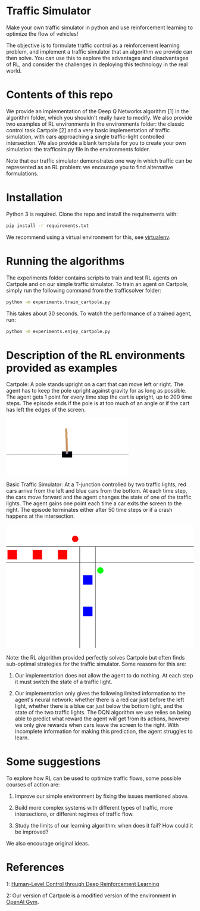 # Traffic Simulator

Make your own traffic simulator in python and use reinforcement learning to optimize the flow of vehicles! 

The objective is to formulate traffic control as a reinforcement learning problem, and implement a traffic simulator that an algorithm we provide can then solve. You can use this to explore the advantages and disadvantages of RL, and consider the challenges in deploying this technology in the real world. 

# Contents of this repo

We provide an implementation of the Deep Q Networks algorithm [1] in the algorithm folder, which you shouldn't really have to modify. We also provide two examples of RL environments in the environments folder: the classic control task Cartpole [2] and a very basic implementation of traffic simulation, with cars approaching a single traffic-light controlled intersection. We also provide a blank template for you to create your own simulation: the trafficsim.py file in the environments folder.

Note that our traffic simulator demonstrates one way in which traffic can be represented as an RL problem: we encourage you to find alternative formulations.

# Installation

Python 3 is required. Clone the repo and install the requirements with:

```sh
pip install -r requirements.txt
```

We recommend using a virtual environment for this, see [virtualenv](https://docs.python-guide.org/dev/virtualenvs/).

# Running the algorithms

The experiments folder contains scripts to train and test RL agents on Cartpole and on our simple traffic simulator. To train an agent on Cartpole, simply run the following command from the trafficsolver folder:

```sh
python -m experiments.train_cartpole.py
```

This takes about 30 seconds. To watch the performance of a trained agent, run:

```sh
python -m experiments.enjoy_cartpole.py
```

# Description of the RL environments provided as examples

Cartpole: A pole stands upright on a cart that can move left or right. The agent has to keep the pole upright against gravity for as long as possible. The agent gets 1 point for every time step the cart is upright, up to 200 time steps. The episode ends if the pole is at too much of an angle or if the cart has left the edges of the screen.

![Cartpole Rendering](figures/cartpole.png)

Basic Traffic Simulator: At a T-junction controlled by two traffic lights, red cars arrive from the left and blue cars from the bottom. At each time step, the cars move forward and the agent changes the state of one of the traffic lights. The agent gains one point each time a car exits the screen to the right. The episode terminates either after 50 time steps or if a crash happens at the intersection.

![Traffic Simulator Rendering](figures/trafficsolver.png)

Note: the RL algorithm provided perfectly solves Cartpole but often finds sub-optimal strategies for the traffic simulator. Some reasons for this are:

1) Our implementation does not allow the agent to do nothing. At each step it must switch the state of a traffic light.

2) Our implementation only gives the following limited information to the agent's neural network: whether there is a red car just before the left light, whether there is a blue car just below the bottom light, and the state of the two traffic lights. The DQN algorithm we use relies on being able to predict what reward the agent will get from its actions, however we only give rewards when cars leave the screen to the right. With incomplete information for making this prediction, the agent struggles to learn.

# Some suggestions

To explore how RL can be used to optimize traffic flows, some possible courses of action are:

1) Improve our simple environment by fixing the issues mentioned above.

2) Build more complex systems with different types of traffic, more intersections, or different regimes of traffic flow.

3) Study the limits of our learning algorithm: when does it fail? How could it be improved?

We also encourage original ideas.

# References

1: [Human-Level Control through Deep Reinforcement Learning](http://www.readcube.com/articles/10.1038/nature14236)

2: Our version of Cartpole is a modified version of the environment in [OpenAI Gym](https://gym.openai.com/).
